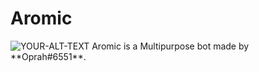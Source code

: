 # Aromic
<picture>
 <source media="(prefers-color-scheme: dark)" srcset="https://cdn.discordapp.com/avatars/1055437102042599445/8a8ae40e1b0f7a2ded204a9c003d0619.png?size=1024">
 <source media="(prefers-color-scheme: light)" srcset="YOUR-LIGHTMODE-IMAGE">
 <img alt="YOUR-ALT-TEXT" src="https://cdn.discordapp.com/avatars/1055437102042599445/8a8ae40e1b0f7a2ded204a9c003d0619.png?size=1024">
</picture>
Aromic is a Multipurpose bot made by **Oprah#6551**.
